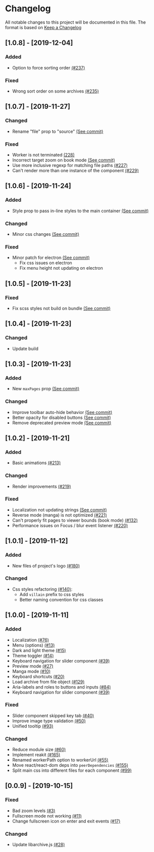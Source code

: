# Changelog

All notable changes to this project will be documented in this file. The format is based on [Keep a Changelog](https://keepachangelog.com/en/1.0.0/)

## [1.0.8] - [2019-12-04]

### Added

- Option to force sorting order [(#237)](https://github.com/btzr-io/Villain/issues/237)

### Fixed

- Wrong sort order on some archives [(#235)](https://github.com/btzr-io/Villain/issues/235)

## [1.0.7] - [2019-11-27]

### Changed

- Rename "file" prop to "source" [(See commit)](https://github.com/btzr-io/Villain/commit/cc59bfa8ec82ee090b4ccd3e427aa1eebad570cd)

### Fixed

- Worker is not terminated [(228)](https://github.com/btzr-io/Villain/issues/228)
- Incorrect target zoom on book mode [(See commit)](https://github.com/btzr-io/Villain/commit/8419754b36a43ad46c921238eeeb50420c844e0c)
- Use more inclusive regexp for matching file paths [(#227)](https://github.com/btzr-io/Villain/issues/227)
- Can't render more than one instance of the component [(#229)](https://github.com/btzr-io/Villain/issues/229)

## [1.0.6] - [2019-11-24]

### Added

- Style prop to pass in-line styles to the main container [(See commit)](https://github.com/btzr-io/Villain/commit/8fbfa0d2a7d5bda3bcb713c80efd9a769bd0ef8f)

### Changed

- Minor css changes [(See commit)](https://github.com/btzr-io/Villain/commit/132825d32dd09b0b2852f201cb95c374fe68b41c)

### Fixed

- Minor patch for electron [(See commit)](https://github.com/btzr-io/Villain/commit/132825d32dd09b0b2852f201cb95c374fe68b41c)
  - Fix css issues on electron
  - Fix menu height not updating on electron

## [1.0.5] - [2019-11-23]

### Fixed

- Fix scss styles not build on bundle [(See commit)](https://github.com/btzr-io/Villain/commit/e73fee8c762a9f571c986524d69c5c3629d6fc00)

## [1.0.4] - [2019-11-23]

### Changed

- Update build

## [1.0.3] - [2019-11-23]

### Added

- New `maxPages` prop [(See commit)](https://github.com/btzr-io/Villain/commit/8fbfa0d2a7d5bda3bcb713c80efd9a769bd0ef8f)

### Changed

- Improve toolbar auto-hide behavior [(See commit)](https://github.com/btzr-io/Villain/commit/146f50f323d44c3d732219c13f01b46449f945de)
- Better opacity for disabled buttons [(See commit)](https://github.com/btzr-io/Villain/commit/4d592a7f8e5abe4436f7adaa684d43cf23139cf8)
- Remove deprecated preview mode [(See commit)](https://github.com/btzr-io/Villain/commit/8fbfa0d2a7d5bda3bcb713c80efd9a769bd0ef8f)

## [1.0.2] - [2019-11-21]

### Added

- Basic animations [(#213)](https://github.com/btzr-io/Villain/issues/213)

### Changed

- Render improvements [(#219)](https://github.com/btzr-io/Villain/issues/219)

### Fixed

- Localization not updating strings [(See commit)](https://github.com/btzr-io/Villain/commit/06a9831761c4599991033e55a24a15be2b086e1a)
- Reverse mode (manga) is not optimized [(#221)](https://github.com/Villain/issues/221)
- Can't properly fit pages to viewer bounds (book mode) [(#132)](https://github.com/btzr-io/Villain/issues/132)
- Performance issues on Focus / blur event listener [(#220)](https://github.com/btzr-io/Villain/issues/220)

## [1.0.1] - [2019-11-12]

### Added

- New files of project's logo [(#180)](https://github.com/btzr-io/Villain/issues/180)

### Changed

- Css styles refactoring [(#140)](https://github.com/btzr-io/Villain/issues/140):
  - Add `villain` prefix to css styles
  - Better naming convention for css classes

## [1.0.0] - [2019-11-11]

### Added

- Localization [(#76)](https://github.com/btzr-io/Villain/issues/76)
- Menu (options) [(#13)](<(https://github.com/btzr-io/Villain/issues/13)>)
- Dark and light theme [(#15)](https://github.com/btzr-io/Villain/issues/15)
- Theme toggler [(#14)](https://github.com/btzr-io/Villain/issues/14)
- Keyboard navigation for slider component [(#39)](https://github.com/btzr-io/Villain/issues/39)
- Preview mode [(#27)](https://github.com/btzr-io/Villain/issues/27)
- Manga mode [(#10)](https://github.com/btzr-io/Villain/issues/10)
- Keyboard shortcuts [(#20)](https://github.com/btzr-io/Villain/issues/20)
- Load archive from file object [(#129)](https://github.com/btzr-io/Villain/issues/129)
- Aria-labels and roles to buttons and inputs [(#84)](https://github.com/btzr-io/Villain/issues/84)
- Keyboard navigation for slider component [(#39)](https://github.com/btzr-io/Villain/issues/39)

### Fixed

- Slider component skipped key tab [(#40)](https://github.com/btzr-io/Villain/issues/40)
- Improve image type validation [(#50)](https://github.com/btzr-io/Villain/issues/50)
- Unified tooltip [(#93)](https://github.com/btzr-io/Villain/issues/93)

### Changed

- Reduce module size [(#60)](https://github.com/btzr-io/Villain/issues/60)
- Implement reakit [(#165)](https://github.com/btzr-io/Villain/issues/165)
- Renamed workerPath option to workerUrl [(#55)](https://github.com/btzr-io/Villain/issues/55)
- Move react/react-dom deps into `peerDependencies` [(#155)](https://github.com/btzr-io/Villain/issues/155)
- Split main css into different files for each component [(#99)](https://github.com/btzr-io/Villain/issues/99)

## [0.0.9] - [2019-10-15]

### Fixed

- Bad zoom levels [(#3)](https://github.com/btzr-io/Villain/issues/3)
- Fullscreen mode not working [(#11)](https://github.com/btzr-io/Villain/issues/11)
- Change fullscreen icon on enter and exit events [(#17)](https://github.com/btzr-io/Villain/issues/17)

### Changed

- Update libarchive.js [(#28)](https://github.com/btzr-io/Villain/issues/28)
